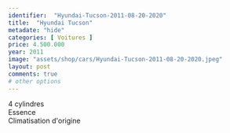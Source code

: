 ```yaml
---
identifier:  "Hyundai-Tucson-2011-08-20-2020"
title:  "Hyundai Tucson"
metadate: "hide"
categories: [ Voitures ]
price: 4.500.000
year: 2011
image: "assets/shop/cars/Hyundai-Tucson-2011-08-20-2020.jpeg"
layout: post
comments: true
# other options
---
```


4 cylindres <br>
Essence <br>
Climatisation d'origine <br>

